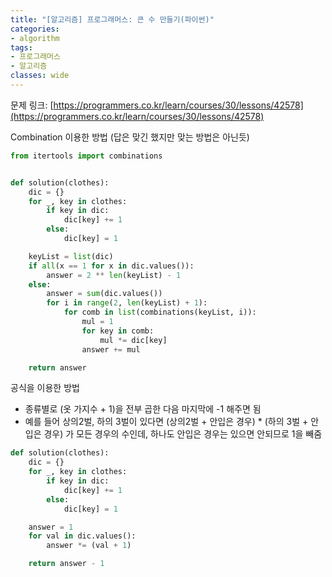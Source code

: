 ```yaml
---
title: "[알고리즘] 프로그래머스: 큰 수 만들기(파이썬)"
categories:
- algorithm
tags:
- 프로그래머스
- 알고리즘
classes: wide
---
```


문제 링크: [https://programmers.co.kr/learn/courses/30/lessons/42578](https://programmers.co.kr/learn/courses/30/lessons/42578)


Combination 이용한 방법 (답은 맞긴 했지만 맞는 방법은 아닌듯)

```python
from itertools import combinations


def solution(clothes):
    dic = {}
    for _, key in clothes:
        if key in dic:
            dic[key] += 1
        else:
            dic[key] = 1

    keyList = list(dic)
    if all(x == 1 for x in dic.values()):
        answer = 2 ** len(keyList) - 1
    else:
        answer = sum(dic.values())
        for i in range(2, len(keyList) + 1):
            for comb in list(combinations(keyList, i)):
                mul = 1
                for key in comb:
                    mul *= dic[key]
                answer += mul

    return answer
```

공식을 이용한 방법
- 종류별로 (옷 가지수 + 1)을 전부 곱한 다음 마지막에 -1 해주면 됨
- 예를 들어 상의2벌, 하의 3벌이 있다면 (상의2벌 + 안입은 경우) * (하의 3벌 + 안입은 경우) 가 모든 경우의 수인데, 하나도 안입은 경우는 있으면 안되므로 1을 빼줌

```python
def solution(clothes):
    dic = {}
    for _, key in clothes:
        if key in dic:
            dic[key] += 1
        else:
            dic[key] = 1

    answer = 1
    for val in dic.values():
        answer *= (val + 1)

    return answer - 1
```